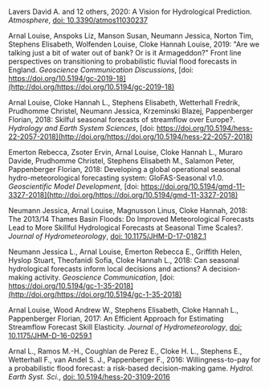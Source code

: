 Lavers David A. and 12 others, 2020: A Vision for Hydrological Prediction. _Atmosphere_, [doi: 10.3390/atmos11030237](http://doi.org/10.3390/atmos11030237)

Arnal Louise, Anspoks Liz, Manson Susan, Neumann Jessica, Norton Tim, Stephens Elisabeth, Wolfenden Louise, Cloke Hannah Louise, 2019: "Are we talking just a bit of water out of bank? Or is it Armageddon?" Front line perspectives on transitioning to probabilistic fluvial flood forecasts in England. _Geoscience Communication Discussions_, [doi: https://doi.org/10.5194/gc-2019-18](http://doi.org/https://doi.org/10.5194/gc-2019-18)

Arnal Louise, Cloke Hannah L., Stephens Elisabeth, Wetterhall Fredrik, Prudhomme Christel, Neumann Jessica, Krzeminski Blazej, Pappenberger Florian, 2018: Skilful seasonal forecasts of streamflow over Europe?. _Hydrology and Earth System Sciences_, [doi: https://doi.org/10.5194/hess-22-2057-2018](http://doi.org/https://doi.org/10.5194/hess-22-2057-2018)

Emerton Rebecca, Zsoter Ervin, Arnal Louise, Cloke Hannah L., Muraro Davide, Prudhomme Christel, Stephens Elisabeth M., Salamon Peter, Pappenberger Florian, 2018: Developing a global operational seasonal hydro-meteorological forecasting system: GloFAS-Seasonal v1.0. _Geoscientific Model Development_, [doi: https://doi.org/10.5194/gmd-11-3327-2018](http://doi.org/https://doi.org/10.5194/gmd-11-3327-2018)

Neumann Jessica, Arnal Louise, Magnusson Linus, Cloke Hannah, 2018: The 2013/14 Thames Basin Floods: Do Improved Meteorological Forecasts Lead to More Skillful Hydrological Forecasts at Seasonal Time Scales?. _Journal of Hydrometeorology_, [doi: 10.1175/JHM-D-17-0182.1](http://doi.org/10.1175/JHM-D-17-0182.1)

Neumann Jessica L., Arnal Louise, Emerton Rebecca E., Griffith Helen, Hyslop Stuart, Theofanidi Sofia, Cloke Hannah L., 2018: Can seasonal hydrological forecasts inform local decisions and actions? A decision-making activity. _Geoscience Communication_, [doi: https://doi.org/10.5194/gc-1-35-2018](http://doi.org/https://doi.org/10.5194/gc-1-35-2018)

Arnal Louise, Wood Andrew W., Stephens Elisabeth, Cloke Hannah L., Pappenberger Florian, 2017: An Efficient Approach for Estimating Streamflow Forecast Skill Elasticity. _Journal of Hydrometeorology_, [doi: 10.1175/JHM-D-16-0259.1](http://doi.org/10.1175/JHM-D-16-0259.1)

Arnal L., Ramos M.-H., Coughlan de Perez E., Cloke H. L., Stephens E., Wetterhall F., van Andel S. J., Pappenberger F., 2016: Willingness-to-pay for a probabilistic flood forecast: a risk-based decision-making game. _Hydrol. Earth Syst. Sci._, [doi: 10.5194/hess-20-3109-2016](http://doi.org/10.5194/hess-20-3109-2016)

